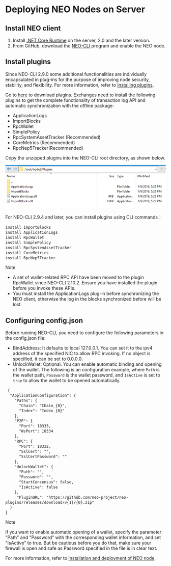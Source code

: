 # Deploying NEO Nodes on Server

## Install NEO client

1. Install [.NET Core Runtime](https://www.microsoft.com/net/download/core#/runtime) on the server, 2.0 and the later version.
2. From GitHub, download the [NEO-CLI](https://github.com/neo-project/neo-cli/releases) program and enable the NEO node.

## Install plugins

Since NEO-CLI 2.9.0 some additional functionalities are individually encapsulated in plug-ins for the purpose of improving node security, stability, and flexibility. For more information, refer to [Installing plugins](../../node/cli/setup.md).

Go to [here](https://github.com/neo-project/neo-plugins/releases/) to download plugins. Exchanges need to install the following plugins to get the complete functionality of transaction log API and automatic synchronization with the offline package:

- ApplicationLogs
- ImportBlocks
- RpcWallet
- SimplePolicy
- RpcSystemAssetTracker (Recommended)
- CoreMetrics (Recommended)
- RpcNep5Tracker(Recommended)

Copy the unzipped plugins into the NEO-CLI root directory, as shown below. 

![PluginsForExchange.png](../../assets/PluginsForExchange.png)

For NEO-CLI 2.9.4 and later, you can install plugins using CLI commands：

```
install ImportBlocks
install ApplicationLogs
install RpcWallet
install SimplePolicy
install RpcSystemAssetTracker
install CoreMetrics
install RpcNep5Tracker 
```

> [!Note]
>
> - A set of wallet-related RPC API have been moved to the plugin RpcWallet since NEO-CLI 2.10.2. Ensure you have installed the plugin before you invoke these APIs.
> - You must install the ApplicationLogs plug-in before synchronizing the NEO client, otherwise the log in the blocks synchronized before will be lost.

## Configuring config.json

Before running NEO-CLI, you need to configure the following parameters in the config.json file:

- BindAddress: It defaults to local 127.0.0.1. You can set it to the ipv4 address of the specified NIC to allow RPC invoking. If no object is specified, it can be set to 0.0.0.0. 
- UnlockWallet: Optional. You can enable automatic binding and opening of the wallet. The following is an configuration example, where `Path` is the wallet path, `Password` is the wallet password, and `IsActive` is set to `true` to allow the wallet to be opened automatically. 

```
 {
  "ApplicationConfiguration": {
    "Paths": {
      "Chain": "Chain_{0}",
      "Index": "Index_{0}"
    },
    "P2P": {
      "Port": 10333,
      "WsPort": 10334
    },
    "RPC": {
      "Port": 10332,
      "SslCert": "",
      "SslCertPassword": ""
    },
    "UnlockWallet": {
      "Path": "",
      "Password": "",
      "StartConsensus": false,
      "IsActive": false
    },
     "PluginURL": "https://github.com/neo-project/neo-plugins/releases/download/v{1}/{0}.zip"
  } 
}
```

> [!Note]
>
> If you want to enable automatic opening of a wallet, specify the parameter "Path" and "Password" with the corresponding wallet information, and set "IsActive" to true. But be cautious before you do that, make sure your firewall is open and safe as Password specified in the file is in clear text.

For more information, refer to [Installation and deployment of NEO node](../../node/cli/setup.md).
